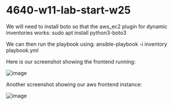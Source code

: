 # 4640-w11-lab-start-w25

We will need to install boto so that the aws_ec2 plugin for dynamic inventories works:
sudo apt install python3-boto3

We can then run the playbook using:
ansible-playbook -i inventory playbook.yml

Here is our screenshot showing the frontend running:

![image](https://github.com/user-attachments/assets/4e2424ba-de32-4c4f-ade4-e79d0a1274cd)

Another screenshot showing our aws frontend instance:

![image](https://github.com/user-attachments/assets/1e954118-b3a2-41e3-abbc-8bd1ca5b0c22)

